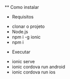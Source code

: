 ** Como instalar

* Requisitos
- clonar o projeto
- Node.js
- npm i -g ionic
- npm i

* Executar
- ionic serve
- ionic cordova run android
- ionic cordova run ios